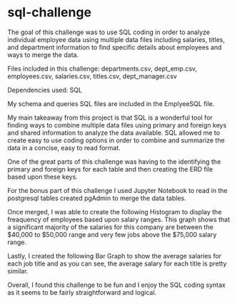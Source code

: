 # sql-challenge

The goal of this challenge was to use SQL coding in order to analyze individual employee data using multiple data files including salaries, titles, and department information to find specific details about employees and ways to merge the data.

Files included in this challenge: departments.csv, dept_emp.csv, employees.csv, salaries.csv, titles.csv, dept_manager.csv

Dependencies used: SQL

My schema and queries SQL files are included in the EmplyeeSQL file.

My main takeaway from this project is that SQL is a wonderful tool for finding ways to combine multiple data files using primary and foreign keys and shared information to analyze the data available. SQL allowed me to create easy to use coding options in order to combine and summarize the data in a concise, easy to read format.

One of the great parts of this challenge was having to the identifying the primary and foreign keys for each table and then creating the ERD file based upon these keys.

For the bonus part of this challenge I used Jupyter Notebook to read in the postgresql tables created pgAdmin to merge the data tables. 

Once merged, I was able to create the following Histogram to display the freaquency of employees based upon salary ranges. This graph shows that a significant majority of the salaries for this company are between the $40,000 to $50,000 range and very few jobs above the $75,000 salary range. 

Lastly, I created the following Bar Graph to show the average salaries for each job title and as you can see, the average salary for each title is pretty similar. 

Overall, I found this challenge to be fun and I enjoy the SQL coding syntax as it seems to be fairly straightforward and logical.
